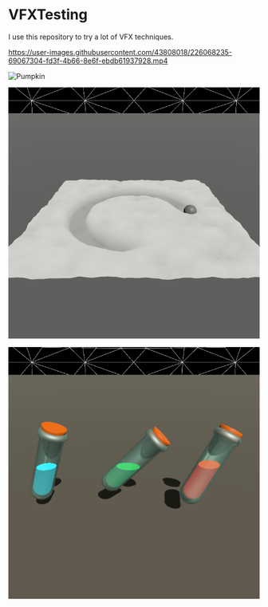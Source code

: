 # VFXTesting

I use this repository to try a lot of VFX techniques.


https://user-images.githubusercontent.com/43808018/226068235-69067304-fd3f-4b66-8e6f-ebdb61937928.mp4


![Pumpkin](https://github.com/FloreauLuca/VFXTesting/blob/master/Assets/VFX/Pumpkin/Pumpkin.gif)

![Snow](https://github.com/FloreauLuca/VFXTesting/blob/master/Assets/VFX/Snow/Snow.gif)

![Liquid](https://github.com/FloreauLuca/VFXTesting/blob/master/Assets/VFX/Liquid/Liquid.gif)





